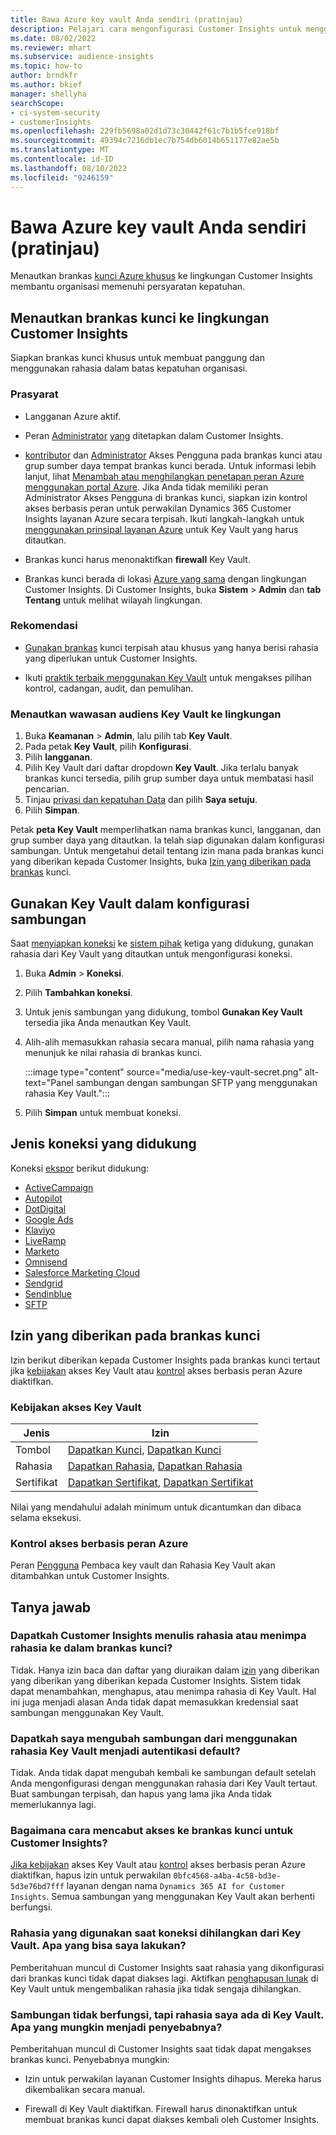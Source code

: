 ```yaml
---
title: Bawa Azure key vault Anda sendiri (pratinjau)
description: Pelajari cara mengonfigurasi Customer Insights untuk menggunakan brankas kunci Azure Anda sendiri untuk mengelola rahasia.
ms.date: 08/02/2022
ms.reviewer: mhart
ms.subservice: audience-insights
ms.topic: how-to
author: brndkfr
ms.author: bkief
manager: shellyha
searchScope:
- ci-system-security
- customerInsights
ms.openlocfilehash: 229fb5698a02d1d73c30442f61c7b1b5fce918bf
ms.sourcegitcommit: 49394c7216db1ec7b754db6014b651177e82ae5b
ms.translationtype: MT
ms.contentlocale: id-ID
ms.lasthandoff: 08/10/2022
ms.locfileid: "9246159"
---
```

# <a name="bring-your-own-azure-key-vault-preview"></a>Bawa Azure key vault Anda sendiri (pratinjau)

Menautkan brankas [kunci Azure khusus](/azure/key-vault/general/basic-concepts) ke lingkungan Customer Insights membantu organisasi memenuhi persyaratan kepatuhan.

## <a name="link-the-key-vault-to-the-customer-insights-environment"></a>Menautkan brankas kunci ke lingkungan Customer Insights

Siapkan brankas kunci khusus untuk membuat panggung dan menggunakan rahasia dalam batas kepatuhan organisasi.

### <a name="prerequisites"></a>Prasyarat

- Langganan Azure aktif.

- Peran [Administrator](permissions.md#admin) [yang](permissions.md#add-users) ditetapkan dalam Customer Insights.

- [kontributor](/azure/role-based-access-control/built-in-roles#contributor) dan [Administrator](/azure/role-based-access-control/built-in-roles#user-access-administrator) Akses Pengguna pada brankas kunci atau grup sumber daya tempat brankas kunci berada. Untuk informasi lebih lanjut, lihat [Menambah atau menghilangkan penetapan peran Azure menggunakan portal Azure](/azure/role-based-access-control/role-assignments-portal). Jika Anda tidak memiliki peran Administrator Akses Pengguna di brankas kunci, siapkan izin kontrol akses berbasis peran untuk perwakilan Dynamics 365 Customer Insights layanan Azure secara terpisah. Ikuti langkah-langkah untuk [menggunakan prinsipal layanan Azure](connect-service-principal.md) untuk Key Vault yang harus ditautkan.

- Brankas kunci harus menonaktifkan **firewall** Key Vault.

- Brankas kunci berada di lokasi [Azure yang sama](https://azure.microsoft.com/global-infrastructure/geographies/#overview) dengan lingkungan Customer Insights. Di Customer Insights, buka **Sistem** > **Admin** dan **tab Tentang** untuk melihat wilayah lingkungan.

### <a name="recommendations"></a>Rekomendasi

- [Gunakan brankas](/azure/key-vault/general/best-practices#why-we-recommend-separate-key-vaults) kunci terpisah atau khusus yang hanya berisi rahasia yang diperlukan untuk Customer Insights.

- Ikuti [praktik terbaik menggunakan Key Vault](/azure/key-vault/general/best-practices#turn-on-logging) untuk mengakses pilihan kontrol, cadangan, audit, dan pemulihan.

### <a name="link-a-key-vault-to-the-environment"></a>Menautkan wawasan audiens Key Vault ke lingkungan

1. Buka **Keamanan** > **Admin**, lalu pilih tab **Key Vault**.
1. Pada petak **Key Vault**, pilih **Konfigurasi**.
1. Pilih **langganan**.
1. Pilih Key Vault dari daftar dropdown **Key Vault**. Jika terlalu banyak brankas kunci tersedia, pilih grup sumber daya untuk membatasi hasil pencarian.
1. Tinjau [privasi dan kepatuhan Data](connections.md#data-privacy-and-compliance) dan pilih **Saya setuju**.
1. Pilih **Simpan**.

Petak **peta Key Vault** memperlihatkan nama brankas kunci, langganan, dan grup sumber daya yang ditautkan. Ia telah siap digunakan dalam konfigurasi sambungan.
Untuk mengetahui detail tentang izin mana pada brankas kunci yang diberikan kepada Customer Insights, buka [Izin yang diberikan pada brankas](#permissions-granted-on-the-key-vault) kunci.

## <a name="use-the-key-vault-in-the-connection-setup"></a>Gunakan Key Vault dalam konfigurasi sambungan

Saat [menyiapkan koneksi](connections.md) ke [sistem pihak](#supported-connection-types) ketiga yang didukung, gunakan rahasia dari Key Vault yang ditautkan untuk mengonfigurasi koneksi.

1. Buka **Admin** > **Koneksi**.
1. Pilih **Tambahkan koneksi**.
1. Untuk jenis sambungan yang didukung, tombol **Gunakan Key Vault** tersedia jika Anda menautkan Key Vault.
1. Alih-alih memasukkan rahasia secara manual, pilih nama rahasia yang menunjuk ke nilai rahasia di brankas kunci.

   :::image type="content" source="media/use-key-vault-secret.png" alt-text="Panel sambungan dengan sambungan SFTP yang menggunakan rahasia Key Vault.":::

1. Pilih **Simpan** untuk membuat koneksi.

## <a name="supported-connection-types"></a>Jenis koneksi yang didukung

Koneksi [ekspor](export-destinations.md) berikut didukung:

* [ActiveCampaign](export-active-campaign.md)
* [Autopilot](export-autopilot.md)
* [DotDigital](export-dotdigital.md)
* [Google Ads](export-google-ads.md)
* [Klaviyo](export-klaviyo.md)
* [LiveRamp](export-liveramp.md)
* [Marketo](export-marketo.md)
* [Omnisend](export-omnisend.md)
* [Salesforce Marketing Cloud](export-salesforce.md)
* [Sendgrid](export-sendgrid.md)
* [Sendinblue](export-sendinblue.md)
* [SFTP](export-sftp.md)

## <a name="permissions-granted-on-the-key-vault"></a>Izin yang diberikan pada brankas kunci

Izin berikut diberikan kepada Customer Insights pada brankas kunci tertaut jika [kebijakan](/azure/key-vault/general/assign-access-policy?tabs=azure-portal) akses Key Vault atau [kontrol](/azure/key-vault/general/rbac-guide?tabs=azure-cli) akses berbasis peran Azure diaktifkan.

### <a name="key-vault-access-policy"></a>Kebijakan akses Key Vault

| Jenis        | Izin          |
| ----------- | -------------------- |
| Tombol         | [Dapatkan Kunci](/rest/api/keyvault/keys/get-keys/get-keys), [Dapatkan Kunci](/rest/api/keyvault/keys/get-key/get-key)                                 |
| Rahasia      | [Dapatkan Rahasia](/rest/api/keyvault/secrets/get-secrets/get-secrets), [Dapatkan Rahasia](/rest/api/keyvault/secrets/get-secret/get-secret)                     |
| Sertifikat | [Dapatkan Sertifikat](/rest/api/keyvault/certificates/get-certificates/get-certificates), [Dapatkan Sertifikat](/rest/api/keyvault/certificates/get-certificate/get-certificate) |

Nilai yang mendahului adalah minimum untuk dicantumkan dan dibaca selama eksekusi.

### <a name="azure-role-based-access-control"></a>Kontrol akses berbasis peran Azure

Peran [Pengguna](/azure/key-vault/general/rbac-guide?tabs=azure-cli) Pembaca key vault dan Rahasia Key Vault akan ditambahkan untuk Customer Insights.

## <a name="frequently-asked-questions"></a>Tanya jawab

### <a name="can-customer-insights-write-secrets-or-overwrite-secrets-into-the-key-vault"></a>Dapatkah Customer Insights menulis rahasia atau menimpa rahasia ke dalam brankas kunci?

Tidak. Hanya izin baca dan daftar yang diuraikan dalam [izin](#permissions-granted-on-the-key-vault) yang diberikan yang diberikan yang diberikan kepada Customer Insights. Sistem tidak dapat menambahkan, menghapus, atau menimpa rahasia di Key Vault. Hal ini juga menjadi alasan Anda tidak dapat memasukkan kredensial saat sambungan menggunakan Key Vault.

### <a name="can-i-change-a-connection-from-using-key-vault-secrets-to-default-authentication"></a>Dapatkah saya mengubah sambungan dari menggunakan rahasia Key Vault menjadi autentikasi default?

Tidak. Anda tidak dapat mengubah kembali ke sambungan default setelah Anda mengonfigurasi dengan menggunakan rahasia dari Key Vault tertaut. Buat sambungan terpisah, dan hapus yang lama jika Anda tidak memerlukannya lagi.

### <a name="how-can-i-revoke-access-to-a-key-vault-for-customer-insights"></a>Bagaimana cara mencabut akses ke brankas kunci untuk Customer Insights?

[Jika kebijakan](/azure/key-vault/general/assign-access-policy?tabs=azure-portal) akses Key Vault atau [kontrol](/azure/key-vault/general/rbac-guide?tabs=azure-cli) akses berbasis peran Azure diaktifkan, hapus izin untuk perwakilan `0bfc4568-a4ba-4c58-bd3e-5d3e76bd7fff` layanan dengan nama `Dynamics 365 AI for Customer Insights`. Semua sambungan yang menggunakan Key Vault akan berhenti berfungsi.

### <a name="a-secret-thats-used-in-a-connection-got-removed-from-the-key-vault-what-can-i-do"></a>Rahasia yang digunakan saat koneksi dihilangkan dari Key Vault. Apa yang bisa saya lakukan?

Pemberitahuan muncul di Customer Insights saat rahasia yang dikonfigurasi dari brankas kunci tidak dapat diakses lagi. Aktifkan [penghapusan lunak](/azure/key-vault/general/soft-delete-overview) di Key Vault untuk mengembalikan rahasia jika tidak sengaja dihilangkan.

### <a name="a-connection-doesnt-work-but-my-secret-is-in-the-key-vault-what-might-be-the-cause"></a>Sambungan tidak berfungsi, tapi rahasia saya ada di Key Vault. Apa yang mungkin menjadi penyebabnya?

Pemberitahuan muncul di Customer Insights saat tidak dapat mengakses brankas kunci. Penyebabnya mungkin:

- Izin untuk perwakilan layanan Customer Insights dihapus. Mereka harus dikembalikan secara manual.

- Firewall di Key Vault diaktifkan. Firewall harus dinonaktifkan untuk membuat brankas kunci dapat diakses kembali oleh Customer Insights.
